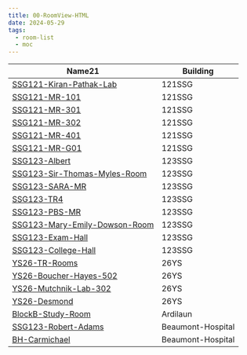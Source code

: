 ```yaml
---
title: 00-RoomView-HTML
date: 2024-05-29
tags:
  - room-list
  - moc
---
```


<table class="dataview table-view-table"><thead class="table-view-thead"><tr class="table-view-tr-header"><th class="table-view-th"><span>Name</span><span class="dataview small-text">21</span></th><th class="table-view-th"><span>Building</span></th></tr></thead><tbody class="table-view-tbody"><tr><td><span><a data-tooltip-position="top" aria-label="03-Resources/Rooms/SSG121-Kiran-Pathak-Lab.md" data-href="03-Resources/Rooms/SSG121-Kiran-Pathak-Lab.md" href="03-Resources/Rooms/SSG121-Kiran-Pathak-Lab.md" class="internal-link" target="_blank" rel="noopener">SSG121-Kiran-Pathak-Lab</a></span></td><td><span>121SSG</span></td></tr><tr><td><span><a data-tooltip-position="top" aria-label="03-Resources/Rooms/SSG121-MR-101.md" data-href="03-Resources/Rooms/SSG121-MR-101.md" href="03-Resources/Rooms/SSG121-MR-101.md" class="internal-link" target="_blank" rel="noopener">SSG121-MR-101</a></span></td><td><span>121SSG</span></td></tr><tr><td><span><a data-tooltip-position="top" aria-label="03-Resources/Rooms/SSG121-MR-301.md" data-href="03-Resources/Rooms/SSG121-MR-301.md" href="03-Resources/Rooms/SSG121-MR-301.md" class="internal-link" target="_blank" rel="noopener">SSG121-MR-301</a></span></td><td><span>121SSG</span></td></tr><tr><td><span><a data-tooltip-position="top" aria-label="03-Resources/Rooms/SSG121-MR-302.md" data-href="03-Resources/Rooms/SSG121-MR-302.md" href="03-Resources/Rooms/SSG121-MR-302.md" class="internal-link" target="_blank" rel="noopener">SSG121-MR-302</a></span></td><td><span>121SSG</span></td></tr><tr><td><span><a data-tooltip-position="top" aria-label="03-Resources/Rooms/SSG121-MR-401.md" data-href="03-Resources/Rooms/SSG121-MR-401.md" href="03-Resources/Rooms/SSG121-MR-401.md" class="internal-link" target="_blank" rel="noopener">SSG121-MR-401</a></span></td><td><span>121SSG</span></td></tr><tr><td><span><a data-tooltip-position="top" aria-label="03-Resources/Rooms/SSG121-MR-G01.md" data-href="03-Resources/Rooms/SSG121-MR-G01.md" href="03-Resources/Rooms/SSG121-MR-G01.md" class="internal-link" target="_blank" rel="noopener">SSG121-MR-G01</a></span></td><td><span>121SSG</span></td></tr><tr><td><span><a data-tooltip-position="top" aria-label="03-Resources/Rooms/SSG123-Albert.md" data-href="03-Resources/Rooms/SSG123-Albert.md" href="03-Resources/Rooms/SSG123-Albert.md" class="internal-link" target="_blank" rel="noopener">SSG123-Albert</a></span></td><td><span>123SSG</span></td></tr><tr><td><span><a data-tooltip-position="top" aria-label="03-Resources/Rooms/SSG123-Sir-Thomas-Myles-Room.md" data-href="03-Resources/Rooms/SSG123-Sir-Thomas-Myles-Room.md" href="03-Resources/Rooms/SSG123-Sir-Thomas-Myles-Room.md" class="internal-link" target="_blank" rel="noopener">SSG123-Sir-Thomas-Myles-Room</a></span></td><td><span>123SSG</span></td></tr><tr><td><span><a data-tooltip-position="top" aria-label="03-Resources/Rooms/SSG123-SARA-MR.md" data-href="03-Resources/Rooms/SSG123-SARA-MR.md" href="03-Resources/Rooms/SSG123-SARA-MR.md" class="internal-link" target="_blank" rel="noopener">SSG123-SARA-MR</a></span></td><td><span>123SSG</span></td></tr><tr><td><span><a data-tooltip-position="top" aria-label="03-Resources/Rooms/SSG123-TR4.md" data-href="03-Resources/Rooms/SSG123-TR4.md" href="03-Resources/Rooms/SSG123-TR4.md" class="internal-link" target="_blank" rel="noopener">SSG123-TR4</a></span></td><td><span>123SSG</span></td></tr><tr><td><span><a data-tooltip-position="top" aria-label="03-Resources/Rooms/SSG123-PBS-MR.md" data-href="03-Resources/Rooms/SSG123-PBS-MR.md" href="03-Resources/Rooms/SSG123-PBS-MR.md" class="internal-link" target="_blank" rel="noopener">SSG123-PBS-MR</a></span></td><td><span>123SSG</span></td></tr><tr><td><span><a data-tooltip-position="top" aria-label="03-Resources/Rooms/SSG123-Mary-Emily-Dowson-Room.md" data-href="03-Resources/Rooms/SSG123-Mary-Emily-Dowson-Room.md" href="03-Resources/Rooms/SSG123-Mary-Emily-Dowson-Room.md" class="internal-link" target="_blank" rel="noopener">SSG123-Mary-Emily-Dowson-Room</a></span></td><td><span>123SSG</span></td></tr><tr><td><span><a data-tooltip-position="top" aria-label="03-Resources/Rooms/SSG123-Exam-Hall.md" data-href="03-Resources/Rooms/SSG123-Exam-Hall.md" href="03-Resources/Rooms/SSG123-Exam-Hall.md" class="internal-link" target="_blank" rel="noopener">SSG123-Exam-Hall</a></span></td><td><span>123SSG</span></td></tr><tr><td><span><a data-tooltip-position="top" aria-label="03-Resources/Rooms/SSG123-College-Hall.md" data-href="03-Resources/Rooms/SSG123-College-Hall.md" href="03-Resources/Rooms/SSG123-College-Hall.md" class="internal-link" target="_blank" rel="noopener">SSG123-College-Hall</a></span></td><td><span>123SSG</span></td></tr><tr><td><span><a data-tooltip-position="top" aria-label="03-Resources/Rooms/YS26-TR-Rooms.md" data-href="03-Resources/Rooms/YS26-TR-Rooms.md" href="03-Resources/Rooms/YS26-TR-Rooms.md" class="internal-link" target="_blank" rel="noopener">YS26-TR-Rooms</a></span></td><td><span>26YS</span></td></tr><tr><td><span><a data-tooltip-position="top" aria-label="03-Resources/Rooms/YS26-Boucher-Hayes-502.md" data-href="03-Resources/Rooms/YS26-Boucher-Hayes-502.md" href="03-Resources/Rooms/YS26-Boucher-Hayes-502.md" class="internal-link" target="_blank" rel="noopener">YS26-Boucher-Hayes-502</a></span></td><td><span>26YS</span></td></tr><tr><td><span><a data-tooltip-position="top" aria-label="03-Resources/Rooms/YS26-Mutchnik-Lab-302.md" data-href="03-Resources/Rooms/YS26-Mutchnik-Lab-302.md" href="03-Resources/Rooms/YS26-Mutchnik-Lab-302.md" class="internal-link" target="_blank" rel="noopener">YS26-Mutchnik-Lab-302</a></span></td><td><span>26YS</span></td></tr><tr><td><span><a data-tooltip-position="top" aria-label="03-Resources/Rooms/YS26-Desmond.md" data-href="03-Resources/Rooms/YS26-Desmond.md" href="03-Resources/Rooms/YS26-Desmond.md" class="internal-link" target="_blank" rel="noopener">YS26-Desmond</a></span></td><td><span>26YS</span></td></tr><tr><td><span><a data-tooltip-position="top" aria-label="03-Resources/Rooms/BlockB-Study-Room.md" data-href="03-Resources/Rooms/BlockB-Study-Room.md" href="03-Resources/Rooms/BlockB-Study-Room.md" class="internal-link" target="_blank" rel="noopener">BlockB-Study-Room</a></span></td><td><span>Ardilaun</span></td></tr><tr><td><span><a data-tooltip-position="top" aria-label="03-Resources/Rooms/SSG123-Robert-Adams.md" data-href="03-Resources/Rooms/SSG123-Robert-Adams.md" href="03-Resources/Rooms/SSG123-Robert-Adams.md" class="internal-link" target="_blank" rel="noopener">SSG123-Robert-Adams</a></span></td><td><span>Beaumont-Hospital</span></td></tr><tr><td><span><a data-tooltip-position="top" aria-label="03-Resources/Rooms/BH-Carmichael.md" data-href="03-Resources/Rooms/BH-Carmichael.md" href="03-Resources/Rooms/BH-Carmichael.md" class="internal-link" target="_blank" rel="noopener">BH-Carmichael</a></span></td><td><span>Beaumont-Hospital</span></td></tr></tbody></table>